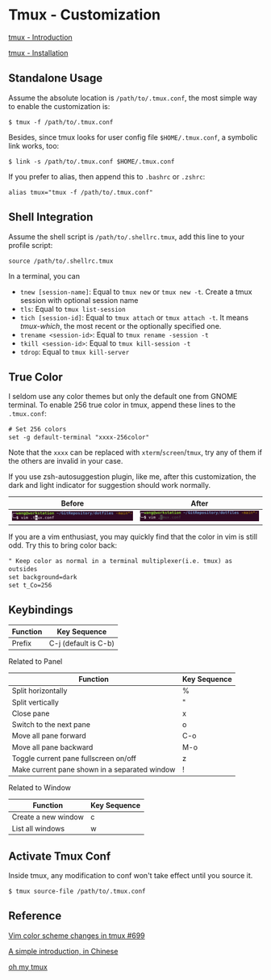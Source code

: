 # Tmux - Customization

[tmux - Introduction](https://github.com/tmux/tmux)

[tmux - Installation](https://github.com/tmux/tmux/wiki/Installing)



## Standalone Usage

Assume the absolute location is `/path/to/.tmux.conf`, the most simple way to enable the customization is:

```shell
$ tmux -f /path/to/.tmux.conf
```

Besides, since tmux looks for user config file `$HOME/.tmux.conf`, a symbolic link works, too:

```shell
$ link -s /path/to/.tmux.conf $HOME/.tmux.conf
```

If you prefer to alias, then append this to `.bashrc` or `.zshrc`:

```shell
alias tmux="tmux -f /path/to/.tmux.conf"
```



## Shell Integration

Assume the shell script is `/path/to/.shellrc.tmux`, add this line to your profile script:

```shell
source /path/to/.shellrc.tmux
```

In a terminal, you can

- `tnew [session-name]`: Equal to `tmux new` or `tmux new -t`. Create a tmux session with optional session name
- `tls`: Equal to `tmux list-session`
- `tich [session-id]`: Equal to `tmux attach` or `tmux attach -t`. It means *tmux-which*, the most recent or the optionally specified one.
- `trename <session-id>`: Equal to `tmux rename -session -t`
- `tkill <session-id>`: Equal to `tmux kill-session -t`
- `tdrop`: Equal to `tmux kill-server`



## True Color

I seldom use any color themes but only the default one from GNOME terminal. To enable 256 true color in tmux, append these lines to the `.tmux.conf`:

```shell
# Set 256 colors
set -g default-terminal "xxxx-256color"
```

Note that the `xxxx` can be replaced with `xterm`/`screen`/`tmux`, try any of them if the others are invalid in your case.

If you use zsh-autosuggestion plugin, like me, after this customization, the dark and light indicator for suggestion should work normally.

| Before                                                       | After                                                        |
| ------------------------------------------------------------ | ------------------------------------------------------------ |
| <img src="./imgs/image-none-256color.png" alt="image-20210731153130817" style="zoom:35%;" /> | <img src="./imgs/image-256color.png" alt="image-20210731152739608" style="zoom:35%;" /> |

If you are a vim enthusiast, you may quickly find that the color in vim is still odd. Try this to bring color back:

```vimrc
" Keep color as normal in a terminal multiplexer(i.e. tmux) as outsides
set background=dark
set t_Co=256
```



## Keybindings

| Function | Key Sequence         |
| -------- | -------------------- |
| Prefix   | C-j (default is C-b) |

Related to Panel

| Function                                       | Key Sequence |
| ---------------------------------------------- | ------------ |
| Split horizontally                             | <prefix> %   |
| Split vertically                               | <prefix> "   |
| Close pane                                    | <prefix> x   |
| Switch to the next pane                       | <prefix> o   |
| Move all pane forward                         | <prefix> C-o |
| Move all pane backward                        | <prefix> M-o |
| Toggle current pane fullscreen on/off         | <prefix> z   |
| Make current pane shown in a separated window | <prefix> !   |

Related to Window

| Function            | Key Sequence |
| ------------------- | ------------ |
| Create a new window | <prefix> c   |
| List all windows    | <prefix> w   |



## Activate Tmux Conf

Inside tmux, any modification to conf won't take effect until you source it.

```shell
$ tmux source-file /path/to/.tmux.conf
```



## Reference

[Vim color scheme changes in tmux #699](https://github.com/tmux/tmux/issues/699)

[A simple introduction, in Chinese](https://www.ruanyifeng.com/blog/2019/10/tmux.html)

[oh my tmux](https://github.com/gpakosz/.tmux)

